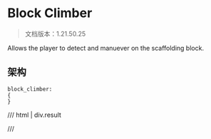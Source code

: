 # Block Climber

> 文档版本：1.21.50.25

Allows the player to detect and manuever on the scaffolding block.

## 架构

```mcschema
block_climber:
{
}

```

/// html | div.result

///

